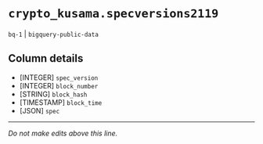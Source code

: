# `crypto_kusama.specversions2119`
`bq-1` | `bigquery-public-data`

## Column details
* [INTEGER]   `spec_version`
* [INTEGER]   `block_number`
* [STRING]    `block_hash`
* [TIMESTAMP] `block_time`
* [JSON]      `spec`

-------------------------------------------------------------------------------
*Do not make edits above this line.*
